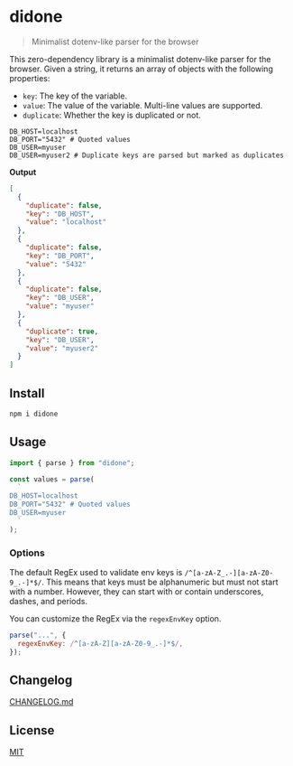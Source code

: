 # didone

> Minimalist dotenv-like parser for the browser

This zero-dependency library is a minimalist dotenv-like parser for the browser. Given a string, it returns an array of objects with the following properties:

- `key`: The key of the variable.
- `value`: The value of the variable. Multi-line values are supported.
- `duplicate`: Whether the key is duplicated or not.

```dotenv
DB_HOST=localhost
DB_PORT="5432" # Quoted values
DB_USER=myuser
DB_USER=myuser2 # Duplicate keys are parsed but marked as duplicates
```

**Output**

```json
[
  {
    "duplicate": false,
    "key": "DB_HOST",
    "value": "localhost"
  },
  {
    "duplicate": false,
    "key": "DB_PORT",
    "value": "5432"
  },
  {
    "duplicate": false,
    "key": "DB_USER",
    "value": "myuser"
  },
  {
    "duplicate": true,
    "key": "DB_USER",
    "value": "myuser2"
  }
]
```

## Install

```sh
npm i didone
```

## Usage

```js
import { parse } from "didone";

const values = parse(
  `
DB_HOST=localhost
DB_PORT="5432" # Quoted values
DB_USER=myuser
  `
);
```

### Options

The default RegEx used to validate env keys is `/^[a-zA-Z_.-][a-zA-Z0-9_.-]*$/`. This means that keys must be alphanumeric but must not start with a number. However, they can start with or contain underscores, dashes, and periods.

You can customize the RegEx via the `regexEnvKey` option.

```js
parse("...", {
  regexEnvKey: /^[a-zA-Z][a-zA-Z0-9_.-]*$/,
});
```

## Changelog

[CHANGELOG.md](CHANGELOG.md)

## License

[MIT](LICENSE)
